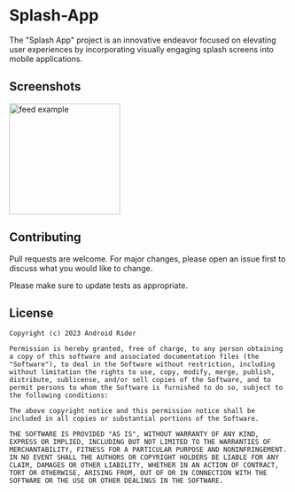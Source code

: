 # Splash-App

The "Splash App" project is an innovative endeavor focused on elevating user experiences by incorporating visually engaging splash screens into mobile applications.

## Screenshots
<img src="https://user-images.githubusercontent.com/140700822/262914124-102da0b8-ff67-4a3d-8b5a-4b0bbb13d474.png" alt="feed example" width = "200" >

## Contributing
Pull requests are welcome. For major changes, please open an issue first
to discuss what you would like to change.

Please make sure to update tests as appropriate.

## License

    Copyright (c) 2023 Android Rider
    
    Permission is hereby granted, free of charge, to any person obtaining a copy of this software and associated documentation files (the "Software"), to deal in the Software without restriction, including without limitation the rights to use, copy, modify, merge, publish, distribute, sublicense, and/or sell copies of the Software, and to permit persons to whom the Software is furnished to do so, subject to the following conditions:
    
    The above copyright notice and this permission notice shall be included in all copies or substantial portions of the Software.
    
    THE SOFTWARE IS PROVIDED "AS IS", WITHOUT WARRANTY OF ANY KIND, EXPRESS OR IMPLIED, INCLUDING BUT NOT LIMITED TO THE WARRANTIES OF MERCHANTABILITY, FITNESS FOR A PARTICULAR PURPOSE AND NONINFRINGEMENT. IN NO EVENT SHALL THE AUTHORS OR COPYRIGHT HOLDERS BE LIABLE FOR ANY CLAIM, DAMAGES OR OTHER LIABILITY, WHETHER IN AN ACTION OF CONTRACT, TORT OR OTHERWISE, ARISING FROM, OUT OF OR IN CONNECTION WITH THE SOFTWARE OR THE USE OR OTHER DEALINGS IN THE SOFTWARE.



